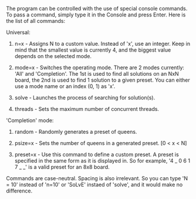 The program can be controlled with the use of special console commands.
To pass a command, simply type it in the Console and press Enter.
Here is the list of all commands:

Universal:

1. n=x - Assigns N to a custom value. Instead of 'x', use an integer.
         Keep in mind that the smallest value is currently 4, and the
         biggest value depends on the selected mode.

2. mode=x - Switches the operating mode. There are 2 modes currently:
            'All' and 'Completion'. The 1st is used to find all solutions
            on an NxN board, the 2nd is used to find 1 solution to a given
            preset. You can either use a mode name or an index (0, 1) as 'x'.
            
3. solve - Launches the process of searching for solution(s).

4. threads - Sets the maximum number of concurrent threads.

'Completion' mode:

1. random - Randomly generates a preset of queens.

2. psize=x - Sets the number of queens in a generated preset. [0 < x < N]

3. preset=x - Use this command to define a custom preset. A preset is
              specified in the same form as it is displayed in. So for
              example, '4 _ 0 6 1 7 _ _' is a valid preset for an 8x8 board.
              
Commands are case-neutral. Spacing is also irrelevant. So you can type 'N = 10'
instead of 'n=10' or 'SoLvE' instaed of 'solve', and it would make no difference.
